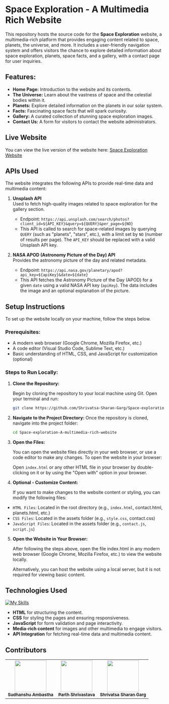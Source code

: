 # Space Exploration - A Multimedia Rich Website

This repository hosts the source code for the **Space Exploration** website, a multimedia-rich platform that provides engaging content related to space, planets, the universe, and more. It includes a user-friendly navigation system and offers visitors the chance to explore detailed information about space exploration, planets, space facts, and a gallery, with a contact page for user inquiries.

## Features:
- **Home Page:** Introduction to the website and its contents.
- **The Universe:** Learn about the vastness of space and the celestial bodies within it.
- **Planets:** Explore detailed information on the planets in our solar system.
- **Facts:** Fascinating space facts that will spark curiosity.
- **Gallery:** A curated collection of stunning space exploration images.
- **Contact Us:** A form for visitors to contact the website administrators.

## Live Website

You can view the live version of the website here: [Space Exploration Website](https://shrivatsa-sharan-garg.github.io/Space-exploration-A-multimedia-rich-website/)

## APIs Used

The website integrates the following APIs to provide real-time data and multimedia content:

1. **Unsplash API**  
   Used to fetch high-quality images related to space exploration for the gallery section.  
   - Endpoint: `https://api.unsplash.com/search/photos?client_id=${API_KEY}&query=${QUERY}&per_page=${NO}`
   - This API is called to search for space-related images by querying `QUERY` (such as "planets", "stars", etc.), with a limit set by `NO` (number of results per page). The `API_KEY` should be replaced with a valid Unsplash API key.

2. **NASA APOD (Astronomy Picture of the Day) API**  
   Provides the astronomy picture of the day and related metadata.  
   - Endpoint: `https://api.nasa.gov/planetary/apod?api_key=${apiKey}&date=${date}`
   - This API fetches the Astronomy Picture of the Day (APOD) for a given `date` using a valid NASA API key (`apiKey`). The data includes the image and an optional explanation of the picture.

## Setup Instructions

To set up the website locally on your machine, follow the steps below.

### Prerequisites:
- A modern web browser (Google Chrome, Mozilla Firefox, etc.)
- A code editor (Visual Studio Code, Sublime Text, etc.)
- Basic understanding of HTML, CSS, and JavaScript for customization (optional)

### Steps to Run Locally:

1. **Clone the Repository:**

   Begin by cloning the repository to your local machine using Git. Open your terminal and run:

   ```bash
   git clone https://github.com/Shrivatsa-Sharan-Garg/Space-exploration-A-multimedia-rich-website.git
   ```

2. **Navigate to the Project Directory:**
   Once the repository is cloned, navigate into the project folder:
   ```bash
   cd Space-exploration-A-multimedia-rich-website
   ```

3. **Open the Files:**
   
   You can open the website files directly in your web browser, or use a code editor to make any changes. To open the website in your browser:
   
   Open `index.html` or any other HTML file in your browser by double-clicking on it or by using the "Open with" option in your browser.

4. **Optional - Customize Content:**
   
   If you want to make changes to the website content or styling, you can modify the following files:

- `HTML Files`: Located in the root directory (e.g., `index.html`, contact.html, planets.html, etc.)
- `CSS Files`: Located in the assets folder (e.g., `style.css`, contact.css)
- `JavaScript Files`: Located in the assets folder (e.g., `contact.js`, `script.js`)

5. **Open the Website in Your Browser:**
   
   After following the steps above, open the file index.html in any modern web browser (Google Chrome, Mozilla Firefox, etc.) to view the website locally.
   
   Alternatively, you can host the website using a local server, but it is not required for viewing basic content.

## Technologies Used
[![My Skills](https://skillicons.dev/icons?i=html,css,js)](https://skillicons.dev)
- **HTML** for structuring the content.
- **CSS** for styling the pages and ensuring responsiveness.
- **JavaScript** for form validation and page interactivity.
- **Media-rich content** for images and other multimedia to engage visitors.
- **API Integration** for fetching real-time data and multimedia content.

## Contributors
<table>
    <tr>
        <td align="center">
        <a href="http://github.com/Sudhanshu-Ambastha">
            <img src="https://avatars.githubusercontent.com/u/135802131?v=4" width="100px;" alt=""/>
            <br />
            <sub><b>Sudhanshu Ambastha</b></sub>
        </a>
        <br />
    </td>
    <td align="center">
        <a href="https://github.com/Vishwas567917">
            <img src="https://avatars.githubusercontent.com/u/139749696?s=100&v=4" width="100px;" alt=""/>
            <br />
            <sub><b>Parth Shrivastava</b></sub>
        </a>
        <br />
    </td>
    <td align="center">
        <a href="https://github.com/Shrivatsa-Sharan-Garg">
            <img src="https://avatars.githubusercontent.com/u/179140208?v=4" width="100px;" alt=""/>
            <br />
            <sub><b>Shrivatsa Sharan Garg</b></sub>
        </a>
        <br />
    </td>
    </tr>
</table>
